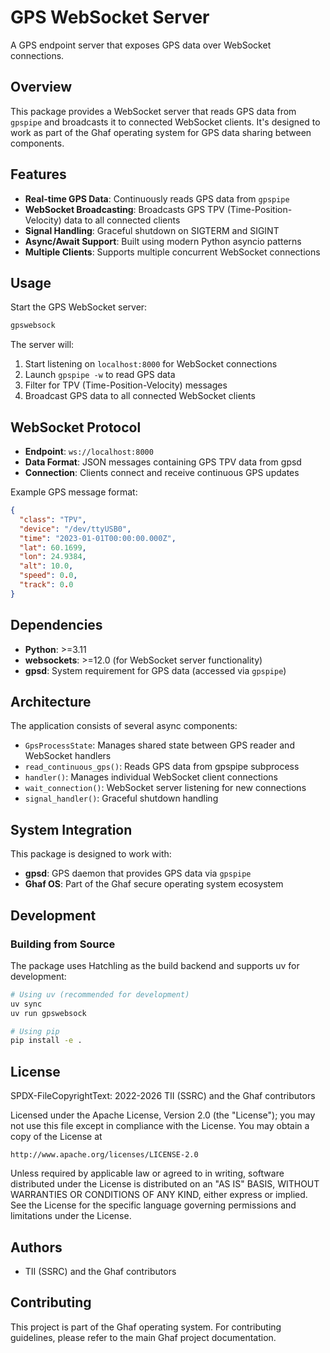 # GPS WebSocket Server

A GPS endpoint server that exposes GPS data over WebSocket connections.

## Overview

This package provides a WebSocket server that reads GPS data from `gpspipe` and broadcasts it to connected WebSocket clients. It's designed to work as part of the Ghaf operating system for GPS data sharing between components.

## Features

- **Real-time GPS Data**: Continuously reads GPS data from `gpspipe`
- **WebSocket Broadcasting**: Broadcasts GPS TPV (Time-Position-Velocity) data to all connected clients
- **Signal Handling**: Graceful shutdown on SIGTERM and SIGINT
- **Async/Await Support**: Built using modern Python asyncio patterns
- **Multiple Clients**: Supports multiple concurrent WebSocket connections

## Usage

Start the GPS WebSocket server:

```bash
gpswebsock
```

The server will:
1. Start listening on `localhost:8000` for WebSocket connections
2. Launch `gpspipe -w` to read GPS data
3. Filter for TPV (Time-Position-Velocity) messages
4. Broadcast GPS data to all connected WebSocket clients

## WebSocket Protocol

- **Endpoint**: `ws://localhost:8000`
- **Data Format**: JSON messages containing GPS TPV data from gpsd
- **Connection**: Clients connect and receive continuous GPS updates

Example GPS message format:
```json
{
  "class": "TPV",
  "device": "/dev/ttyUSB0",
  "time": "2023-01-01T00:00:00.000Z",
  "lat": 60.1699,
  "lon": 24.9384,
  "alt": 10.0,
  "speed": 0.0,
  "track": 0.0
}
```

## Dependencies

- **Python**: >=3.11
- **websockets**: >=12.0 (for WebSocket server functionality)
- **gpsd**: System requirement for GPS data (accessed via `gpspipe`)

## Architecture

The application consists of several async components:

- `GpsProcessState`: Manages shared state between GPS reader and WebSocket handlers
- `read_continuous_gps()`: Reads GPS data from gpspipe subprocess
- `handler()`: Manages individual WebSocket client connections
- `wait_connection()`: WebSocket server listening for new connections
- `signal_handler()`: Graceful shutdown handling

## System Integration

This package is designed to work with:
- **gpsd**: GPS daemon that provides GPS data via `gpspipe`
- **Ghaf OS**: Part of the Ghaf secure operating system ecosystem

## Development

### Building from Source

The package uses Hatchling as the build backend and supports uv for development:

```bash
# Using uv (recommended for development)
uv sync
uv run gpswebsock

# Using pip
pip install -e .
```

## License

SPDX-FileCopyrightText: 2022-2026 TII (SSRC) and the Ghaf contributors

Licensed under the Apache License, Version 2.0 (the "License");
you may not use this file except in compliance with the License.
You may obtain a copy of the License at

    http://www.apache.org/licenses/LICENSE-2.0

Unless required by applicable law or agreed to in writing, software
distributed under the License is distributed on an "AS IS" BASIS,
WITHOUT WARRANTIES OR CONDITIONS OF ANY KIND, either express or implied.
See the License for the specific language governing permissions and
limitations under the License.

## Authors

- TII (SSRC) and the Ghaf contributors

## Contributing

This project is part of the Ghaf operating system. For contributing guidelines, please refer to the main Ghaf project documentation.
